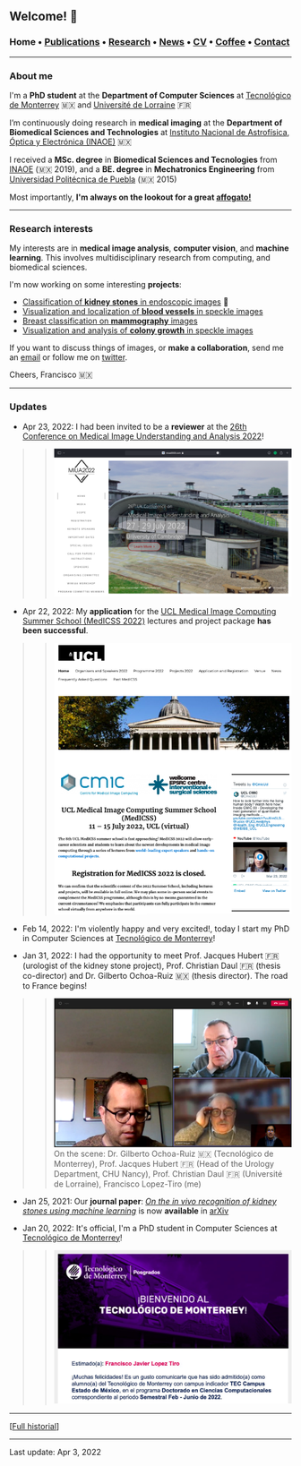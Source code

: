 ## Welcome! 🗻

###  Home • [Publications](/publications) • [Research](/research) • [News](/news) • [CV](/brief_cv) • [Coffee](/coffee) • [Contact](/contact)
---

  
### About me

I'm a **PhD student** at the **Department of Computer Sciences** at <a href="https://tec.mx/es" target="_blank">Tecnológico de Monterrey</a> 🇲🇽 and <a href="https://www.univ-lorraine.fr" target="_blank">Université de Lorraine</a> 🇫🇷

I’m continuously doing research in **medical imaging** at the **Department of Biomedical Sciences and Technologies** at <a href="https://www.inaoep.mx" target="_blank">Instituto Nacional de Astrofísica, Óptica y Electrónica (INAOE)</a> 🇲🇽 

I received a **MSc. degree** in **Biomedical Sciences and Tecnologies** from <a href="https://www.inaoep.mx" target="_blank">INAOE</a> (🇲🇽 2019), and a **BE. degree** in **Mechatronics Engineering** from <a href="http://www.uppuebla.edu.mx/joomla1/" target="_blank">Universidad Politécnica de Puebla</a> (🇲🇽  2015)

Most importantly, **I'm always on the lookout for a great <a href="https://en.wikipedia.org/wiki/Affogato" target="_blank">affogato!</a>**
  
  
---

### Research interests

My interests are in **medical image analysis**, **computer vision**,  and **machine learning**. This involves multidisciplinary research from computing, and biomedical sciences. 

  
I'm now working on some interesting **projects**:

*  [Classification of **kidney stones** in endoscopic images](/kidneystones) 📌
*  [Visualization and localization of **blood vessels** in speckle images](/bloodvessels)
*  [Breast classification on **mammography** images](/mammography) 
*  [Visualization and analysis of **colony growth** in speckle images](/colonygrowth) 


If you want to discuss things of images, or **make a collaboration**, send me an [email](mailto:francisco.lopez@ieee.org?subject=%20Hello,%20Francisco)  or follow me on <a href="https://twitter.com/Friscolt" target="_blank">twitter</a>.




Cheers,
Francisco 🇲🇽

---

### Updates

* Apr 23, 2022: I had been invited to be a **reviewer** at the <a href="https://www.miua2022.com" target="_blank">26th Conference on Medical Image Understanding and Analysis 2022</a>!

>> ![ ](/files/miua2022_screen1.png)

* Apr 22, 2022: My **application** for the <a href="https://medicss.cs.ucl.ac.uk" target="_blank">UCL Medical Image Computing Summer School (MedICSS 2022)</a>  lectures and project package **has been successful**.

>> ![ ](/files/medicss2022_screen1.png)


*  Feb 14, 2022: I'm violently happy and very excited!, today I start my PhD in Computer Sciences at <a href="https://tec.mx/es" target="_blank">Tecnológico de Monterrey</a>!

* Jan 31, 2022: I had the opportunity to meet Prof. Jacques Hubert 🇫🇷 (urologist of the kidney stone project), Prof. Christian Daul 🇫🇷 (thesis co-director) and Dr. Gilberto Ochoa-Ruiz 🇲🇽 (thesis director). The road to France begins!

>> ![ ](/files/tec2022_meet1.png)
>> On the scene: Dr. Gilberto Ochoa-Ruiz 🇲🇽 (Tecnológico de Monterrey), Prof. Jacques Hubert 🇫🇷 (Head of the Urology Department, CHU Nancy), Prof. Christian Daul 🇫🇷 (Université de Lorraine), Francisco Lopez-Tiro (me)

* Jan 25, 2021:  Our **journal paper**: *<a href="https://arxiv.org/abs/2201.08865" target="_blank">On the in vivo recognition of kidney stones using machine learning</a>* is now **available** in <a href="https://arxiv.org/abs/2201.08865" target="_blank">arXiv</a>

* Jan 20, 2022: It's official, I'm a PhD student in Computer Sciences at <a href="https://tec.mx/es" target="_blank">Tecnológico de Monterrey</a>!

>> ![ ](/files/tec2022_welcome.jpeg)

---

[[Full historial](/news)]


--- 
Last update: Apr 3, 2022 

